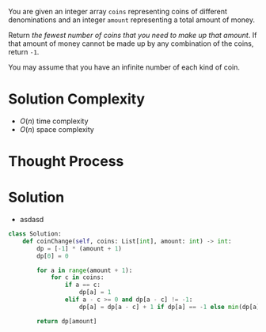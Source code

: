 You are given an integer array `coins` representing coins of different denominations and an integer `amount` representing a total amount of money.

Return _the fewest number of coins that you need to make up that amount_. If that amount of money cannot be made up by any combination of the coins, return `-1`.

You may assume that you have an infinite number of each kind of coin.
# Solution Complexity
- $O(n)$ time complexity
- $O(n)$ space complexity
# Thought Process
# Solution
- asdasd
```Python
class Solution:
	def coinChange(self, coins: List[int], amount: int) -> int:
		dp = [-1] * (amount + 1)
		dp[0] = 0

		for a in range(amount + 1):
			for c in coins:
				if a == c:
					dp[a] = 1
				elif a - c >= 0 and dp[a - c] != -1:
					dp[a] = dp[a - c] + 1 if dp[a] == -1 else min(dp[a], dp[a - c] + 1)

		return dp[amount]
```